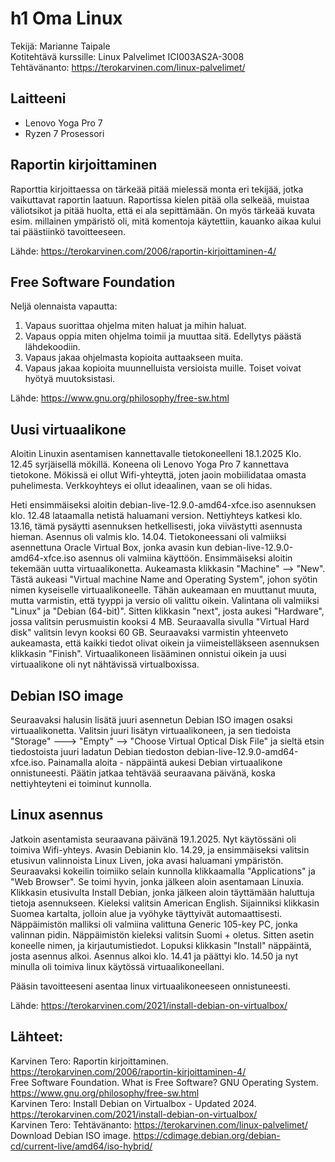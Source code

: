 # h1 Oma Linux 

Tekijä: Marianne Taipale   
Kotitehtävä kurssille: Linux Palvelimet ICI003AS2A-3008  
Tehtävänanto: https://terokarvinen.com/linux-palvelimet/   

## Laitteeni
- Lenovo Yoga Pro 7
- Ryzen 7 Prosessori

## Raportin kirjoittaminen 

Raporttia kirjoittaessa on tärkeää pitää mielessä monta eri tekijää, jotka vaikuttavat raportin laatuun. 
Raportissa kielen pitää olla selkeää, muistaa väliotsikot ja pitää huolta, että ei ala sepittämään. 
On myös tärkeää kuvata esim. millainen ympäristö oli, mitä komentoja käytettiin, kauanko aikaa kului tai päästiinkö tavoitteeseen. 

Lähde: https://terokarvinen.com/2006/raportin-kirjoittaminen-4/ 

## Free Software Foundation

Neljä olennaista vapautta: 

1. Vapaus suorittaa ohjelma miten haluat ja mihin haluat. 
2. Vapaus oppia miten ohjelma toimii ja muuttaa sitä. Edellytys päästä lähdekoodiin. 
3. Vapaus jakaa ohjelmasta kopioita auttaakseen muita. 
4. Vapaus jakaa kopioita muunnelluista versioista muille. Toiset voivat hyötyä muutoksistasi.

Lähde: https://www.gnu.org/philosophy/free-sw.html 

## Uusi virtuaalikone

Aloitin Linuxin asentamisen kannettavalle tietokoneelleni 18.1.2025 Klo. 12.45 syrjäisellä mökillä. 
Koneena oli Lenovo Yoga Pro 7 kannettava tietokone. Mökissä ei ollut Wifi-yhteyttä, joten jaoin mobiilidataa omasta puhelimesta. Verkkoyhteys ei ollut ideaalinen, vaan se oli hidas. 

Heti ensimmäiseksi aloitin debian-live-12.9.0-amd64-xfce.iso asennuksen klo. 12.48 lataamalla netistä haluamani version. Nettiyhteys katkesi klo. 13.16, tämä pysäytti asennuksen hetkellisesti, joka viivästytti asennusta hieman. Asennus oli valmis klo. 14.04. Tietokoneessani oli valmiiksi asennettuna Oracle Virtual Box, jonka avasin kun debian-live-12.9.0-amd64-xfce.iso asennus oli valmiina käyttöön. Ensimmäiseksi aloitin tekemään uutta virtuaalikonetta. Aukeamasta klikkasin "Machine" --> "New". Tästä aukeasi "Virtual machine Name and Operating System", johon syötin nimen kyseiselle virtuaalikoneelle. Tähän aukeamaan en muuttanut muuta, mutta varmistin, että tyyppi ja versio oli valittu oikein. Valintana oli valmiiksi "Linux" ja "Debian (64-bit)". Sitten klikkasin "next", josta aukesi "Hardware", jossa valitsin perusmuistin kooksi 4 MB. Seuraavalla sivulla "Virtual Hard disk" valitsin levyn kooksi 60 GB. Seuraavaksi varmistin yhteenveto aukeamasta, että kaikki tiedot olivat oikein ja viimeistelläkseen asennuksen klikkasin "Finish". Virtuaalikoneen lisääminen onnistui oikein ja uusi virtuaalikone oli nyt nähtävissä virtualboxissa.

## Debian ISO image

Seuraavaksi halusin lisätä juuri asennetun Debian ISO imagen osaksi virtuaalikonetta. Valitsin juuri lisätyn virtuaalikoneen, ja sen tiedoista "Storage" ---> "Empty" --> "Choose Virtual Optical Disk File" ja sieltä etsin tiedostoista juuri ladatun Debian tiedoston debian-live-12.9.0-amd64-xfce.iso. Painamalla aloita - näppäintä aukesi Debian virtuaalikone onnistuneesti. Päätin jatkaa tehtävää seuraavana päivänä, koska nettiyhteyteni ei toiminut kunnolla. 

## Linux asennus

Jatkoin asentamista seuraavana päivänä 19.1.2025. Nyt käytössäni oli toimiva Wifi-yhteys. Avasin Debianin klo. 14.29, ja ensimmäiseksi valitsin etusivun valinnoista Linux Liven, joka avasi haluamani ympäristön. Seuraavaksi kokeilin toimiiko selain kunnolla klikkaamalla "Applications" ja "Web Browser". Se toimi hyvin, jonka jälkeen aloin asentamaan Linuxia. Klikkasin etusivulta Install Debian, jonka jälkeen aloin täyttämään haluttuja tietoja asennukseen. Kieleksi valitsin American English. Sijainniksi klikkasin Suomea kartalta, jolloin alue ja vyöhyke täyttyivät automaattisesti. Näppäimistön malliksi oli valmiina valittuna Generic 105-key PC, jonka valinnan pidin. Näppäimistön kieleksi valitsin Suomi + oletus. Sitten asetin koneelle nimen, ja kirjautumistiedot. Lopuksi klikkasin "Install" näppäintä, josta asennus alkoi. Asennus alkoi klo. 14.41 ja päättyi klo. 14.50 ja nyt minulla oli toimiva linux käytössä virtuaalikoneellani. 

Pääsin tavoitteeseni asentaa linux virtuaalikoneeseen onnistuneesti. 

Lähde: https://terokarvinen.com/2021/install-debian-on-virtualbox/ 

## Lähteet: 
Karvinen Tero: Raportin kirjoittaminen. https://terokarvinen.com/2006/raportin-kirjoittaminen-4/  
Free Software Foundation. What is Free Software? GNU Operating System. https://www.gnu.org/philosophy/free-sw.html  
Karvinen Tero: Install Debian on Virtualbox - Updated 2024. https://terokarvinen.com/2021/install-debian-on-virtualbox/  
Karvinen Tero: Tehtävänanto: https://terokarvinen.com/linux-palvelimet/  
Download Debian ISO image. https://cdimage.debian.org/debian-cd/current-live/amd64/iso-hybrid/  

